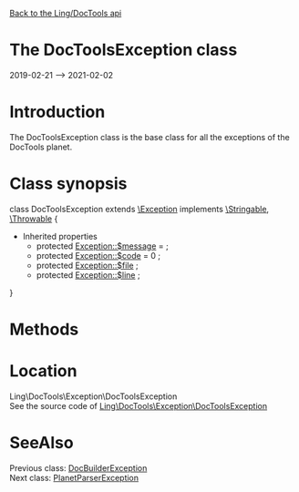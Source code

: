 [Back to the Ling/DocTools api](https://github.com/lingtalfi/DocTools/blob/master/doc/api/Ling/DocTools.md)



The DocToolsException class
================
2019-02-21 --> 2021-02-02






Introduction
============

The DocToolsException class is the base class for all the exceptions of the DocTools planet.



Class synopsis
==============


class <span class="pl-k">DocToolsException</span> extends [\Exception](http://php.net/manual/en/class.exception.php) implements [\Stringable](https://wiki.php.net/rfc/stringable), [\Throwable](http://php.net/manual/en/class.throwable.php) {

- Inherited properties
    - protected  [Exception::$message](#property-message) =  ;
    - protected  [Exception::$code](#property-code) = 0 ;
    - protected  [Exception::$file](#property-file) ;
    - protected  [Exception::$line](#property-line) ;

}






Methods
==============






Location
=============
Ling\DocTools\Exception\DocToolsException<br>
See the source code of [Ling\DocTools\Exception\DocToolsException](https://github.com/lingtalfi/DocTools/blob/master/Exception/DocToolsException.php)



SeeAlso
==============
Previous class: [DocBuilderException](https://github.com/lingtalfi/DocTools/blob/master/doc/api/Ling/DocTools/Exception/DocBuilderException.md)<br>Next class: [PlanetParserException](https://github.com/lingtalfi/DocTools/blob/master/doc/api/Ling/DocTools/Exception/PlanetParserException.md)<br>
